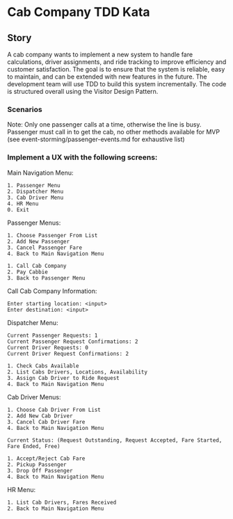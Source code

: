 # Cab Company TDD Kata
## Story
A cab company wants to implement a new system to handle fare calculations, driver assignments, and ride tracking to 
improve efficiency and customer satisfaction. The goal is to ensure that the system is reliable, easy to maintain, and 
can be extended with new features in the future. The development team will use TDD to build this system incrementally.
The code is structured overall using the Visitor Design Pattern.

### Scenarios

Note: Only one passenger calls at a time, otherwise the line is busy. 
Passenger must call in to get the cab, no other methods available for MVP (see event-storming/passenger-events.md for exhaustive list)

### Implement a UX with the following screens:
Main Navigation Menu:
```shell
1. Passenger Menu
2. Dispatcher Menu
3. Cab Driver Menu
4. HR Menu
0. Exit 
```

Passenger Menus:
```shell
1. Choose Passenger From List
2. Add New Passenger
3. Cancel Passenger Fare
4. Back to Main Navigation Menu
```

```shell
1. Call Cab Company
2. Pay Cabbie
3. Back to Passenger Menu
```
Call Cab Company Information:
```
Enter starting location: <input>
Enter destination: <input>
```

Dispatcher Menu:
```
Current Passenger Requests: 1
Current Passenger Request Confirmations: 2
Current Driver Requests: 0
Current Driver Request Confirmations: 2
```
```shell
1. Check Cabs Available
2. List Cabs Drivers, Locations, Availability
3. Assign Cab Driver to Ride Request
4. Back to Main Navigation Menu
```

Cab Driver Menus:
```shell
1. Choose Cab Driver From List
2. Add New Cab Driver
3. Cancel Cab Driver Fare
4. Back to Main Navigation Menu
```

```
Current Status: (Request Outstanding, Request Accepted, Fare Started, Fare Ended, Free)
```
```shell
1. Accept/Reject Cab Fare
2. Pickup Passenger
3. Drop Off Passenger
4. Back to Main Navigation Menu
```

HR Menu:
```shell
1. List Cab Drivers, Fares Received
2. Back to Main Navigation Menu 
```
